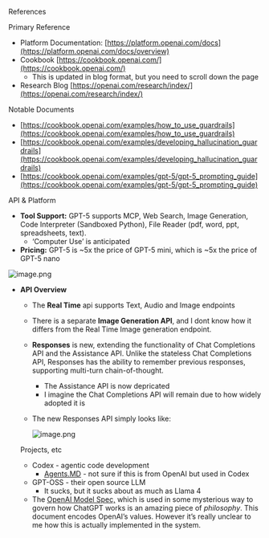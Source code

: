 
References


Primary Reference

- Platform Documentation: [https://platform.openai.com/docs](https://platform.openai.com/docs/overview)
- Cookbook [https://cookbook.openai.com/](https://cookbook.openai.com/)
    - This is updated in blog format, but you need to scroll down the page
- Research Blog [https://openai.com/research/index/](https://openai.com/research/index/)

Notable Documents

- [https://cookbook.openai.com/examples/how_to_use_guardrails](https://cookbook.openai.com/examples/how_to_use_guardrails)
- [https://cookbook.openai.com/examples/developing_hallucination_guardrails](https://cookbook.openai.com/examples/developing_hallucination_guardrails)
- [https://cookbook.openai.com/examples/gpt-5/gpt-5_prompting_guide](https://cookbook.openai.com/examples/gpt-5/gpt-5_prompting_guide)

API & Platform

- **Tool Support:** GPT-5 supports MCP, Web Search, Image Generation, Code Interpreter (Sandboxed Python), File Reader (pdf, word, ppt, spreadsheets, text).
    - ‘Computer Use’ is anticipated
- **Pricing:** GPT-5 is ~5x the price of GPT-5 mini, which is ~5x the price of GPT-5 nano

![image.png](https://prod-files-secure.s3.us-west-2.amazonaws.com/b43cf791-1dbc-4979-b9cb-2f11d884b35d/adaf8d23-d5f2-4898-83b5-d7e26746ef69/image.png?X-Amz-Algorithm=AWS4-HMAC-SHA256&X-Amz-Content-Sha256=UNSIGNED-PAYLOAD&X-Amz-Credential=ASIAZI2LB4663WNMY62O%2F20250917%2Fus-west-2%2Fs3%2Faws4_request&X-Amz-Date=20250917T123405Z&X-Amz-Expires=3600&X-Amz-Security-Token=IQoJb3JpZ2luX2VjECwaCXVzLXdlc3QtMiJIMEYCIQDLQWHR5OgO%2F%2Bkr%2F%2FPkXh6of8QU6FQyaTNT1BjB86%2FSsQIhAIdiCzWYqRSZp5lHVgxM5Udg0iC2xUcwNnHfzJd1b3FsKogECKX%2F%2F%2F%2F%2F%2F%2F%2F%2F%2FwEQABoMNjM3NDIzMTgzODA1IgxM4MOsThD8SlY829Eq3AMp06Gb%2BPaxteo12geGIsrz0XdKmGewnb6mso77qcq5gkxFuXRy4UyZasMrzoxgUn%2FhNhEkhEDOh39Rt%2BA5eUm4I8OtduyazmvuEuB7ACFadtDnSbAC9PoN1%2BIf8vv9mn%2BO0S2qrw14GtveEF9pQ9%2BcH9NriN4q%2BtkIdW1eR4VFfIAunNFDLLRsTDkttjLUcYrNJDzbymxx29bXGg0UoLT%2FmE9r2vdDUb3kXwGy6H5nixwRCbvz2jEPIdE2iXh26BPxJOS%2BKaNdJSdTiDTaThsgZG8lfsUp38S5pp5%2Fk7PJtAevZMxGMqtFbp5W6V8%2BrQGtOBuxnTkXFjrtDzw1EbKgsjqOhtkRgDwkUJstBfrXQjagiik6EbWyZd%2BitBF7UqyEsjy4pAEpuvWFNgoOdlvgtAUQmnWclNrOsqJDXB6jMBMcrgfP9SehHvS6RPrbpASqohQqgtp0%2BUznD3uN4h1iQBrgWxYHtf4V54TzL8F7TyjUTWvPhiBmClLAyGJCEj1D8Fa0kXUfoHj4CchhOs6BVfdi2qWrV%2BaHqG7YdYnwiK8T0g5CQEv822DXyG6C04Q8Vsm1W4nCj5KdDQOMBDINsDkn%2BeCmTdJLVH3x53wYeNogm1TJMiilwY46WjDkyarGBjqkAQ6vtpOxSqyz24Vux9VWkXFkxfnUKLbaJdZ54Sj%2BpKEb6uGkyxpeZwOfqWXLnZvEQdxrPAGAPJlTRaa8uv6ZMnkN0MRQBDMliri1cPuUpydz4KHnpLP%2FbQqSOa3JddyXxlqSJjOTlrWtYkmqGePDa30JLIyj75SstPavGTGZORITVlq3fQhOWIcjJFdvzVPuJkbg51n5vBerLi2sOSvNfZQFGMSb&X-Amz-Signature=b671468aec13200416685fce31c2b3e2b998ab0548bc2b1b60593d66b5130464&X-Amz-SignedHeaders=host&x-amz-checksum-mode=ENABLED&x-id=GetObject)

- **API Overview**
    - The **Real Time** api supports Text, Audio and Image endpoints
    - There is a separate **Image Generation API**, and I dont know how it differs from the Real Time Image generation endpoint.
    - **Responses** is new, extending the functionality of Chat Completions API and the Assistance API. Unlike the stateless Chat Completions API, Responses has the ability to remember previous responses, supporting multi-turn chain-of-thought.
        - The Assistance API is now depricated
        - I imagine the Chat Completions API will remain due to how widely adopted it is
    - The new Responses API simply looks like:

        ![image.png](https://prod-files-secure.s3.us-west-2.amazonaws.com/b43cf791-1dbc-4979-b9cb-2f11d884b35d/9e7fe051-d452-44a6-ac6d-7c52740a07cb/image.png?X-Amz-Algorithm=AWS4-HMAC-SHA256&X-Amz-Content-Sha256=UNSIGNED-PAYLOAD&X-Amz-Credential=ASIAZI2LB466UFZRGZHP%2F20250917%2Fus-west-2%2Fs3%2Faws4_request&X-Amz-Date=20250917T123409Z&X-Amz-Expires=3600&X-Amz-Security-Token=IQoJb3JpZ2luX2VjECwaCXVzLXdlc3QtMiJHMEUCIQD3gOh1atEMZb2hinGZQMCidzzpaqC6ECC6JHzN0aTTXAIgX9FBmjReor19gCNHQw5gFcZ95n1hSDyLeGFoY0oDop4qiAQIpf%2F%2F%2F%2F%2F%2F%2F%2F%2F%2FARAAGgw2Mzc0MjMxODM4MDUiDBgsaOtO3NYfb06nAyrcA0Gbz9j3DxW6gtv1DFRQB7jeBxD%2Bb2t9st3PGHAcqNjc1fiNGikoZqtu193CWpQlyAtputCpbpgz0jPvPyO5wWojRNMESxrkYeVw%2FuebCqkHr2hss%2Ba9W0ShBdETja9QPZktZqJTiYfS5UJJVy56qKQutp3AWXPFwxXXpRYxYaDAoJbZYm6WKWX66x0143q4llKsqZWhWfpu0nwWPGEc6eXkptND11hlU57lLX%2ByRfeWohG5Dix3GrdBr0K5d9ekWSSKiZUwUHafBoz99mDEYa85BNygQEHTIdGUIybfapdOQofyMw4T45SqKoqs6UIHD4s66mEJzmgtXGcJtCEFL63nMS9indsdV4Y3RyF%2B4BYm3j6CfOPqhQiSp6c8cpSa%2FX9T28RoEsngGPK1FfUI5kL3HGQC9N1T8P%2FkUafUdZ7SrgAFMTQI1YWhBKOSmtWqJVaod5XF3MZpf%2BWO5t4osGVRMn7cdBzqmR62xBgTHzkGlV1IJgKCO%2BXQZ3EJ58xKPvX0JVwyCB3ALX6IUPvErblOVwp7XreeaIkEz5K%2BEdrIg%2FPKyBQ7hTeVVSd5FC8LaziVcJv7tGLBahEZYANSDoBuWa5%2Bd3vQgwqWuIZNrgHQ8zd3M%2FG2MwAx%2BMNzMObJqsYGOqUBHcBCna89I5t2bGWO9DDLdo8bVeZojAEzASqMtEd0CmyZHfh81EMQj0kuPY14ivhBvaTA%2Fq3skmWtcUm25kbqgAf%2BPiPrhd6m4CkTMt5nRyPTD0zn1rCJ0IyfeHQ6ILYw4Q%2FqfQC2bL71kat0ZP0G%2B0%2FnQ3AagKULSdbUFXhuwbBdd2aZg%2BRKk4GSfRz%2BsGSXtLnAgVacfIJRxX%2FU8ip6XI5NXtI2&X-Amz-Signature=7b98a0b48504bf756a8b39d35d6fa7ad8324c7fc2e1310623d8f9001a89a40f6&X-Amz-SignedHeaders=host&x-amz-checksum-mode=ENABLED&x-id=GetObject)


    Projects, etc

    - Codex - agentic code development
        - [Agents.MD](http://agents.md/) - not sure if this is from OpenAI but used in Codex
    - GPT-OSS - their open source LLM
        - It sucks, but it sucks about as much as Llama 4
    - The [OpenAI Model Spec,](https://model-spec.openai.com/) which is used in some mysterious way to govern how ChatGPT works is an amazing piece of _philosophy_. This document encodes OpenAI’s values. However it’s really unclear to me how this is actually implemented in the system.
